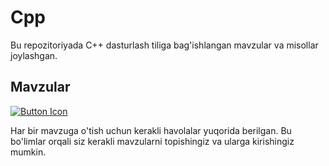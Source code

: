 # Cpp

Bu repozitoriyada C++ dasturlash tiliga bag'ishlangan mavzular va misollar joylashgan.

## Mavzular
[![Button Icon]][Link]

Har bir mavzuga o'tish uchun kerakli havolalar yuqorida berilgan. Bu bo'limlar orqali siz kerakli mavzularni topishingiz va ularga kirishingiz mumkin.

<!----------------------------------------------------------------------------->
[Link]: # 'Link with example title.'
<!---------------------------------[ Buttons ]--------------------------------->
[Button Icon]: https://img.shields.io/badge/Installation-EF2D5E?style=for-the-badge&logoColor=white&logo=DocuSign
